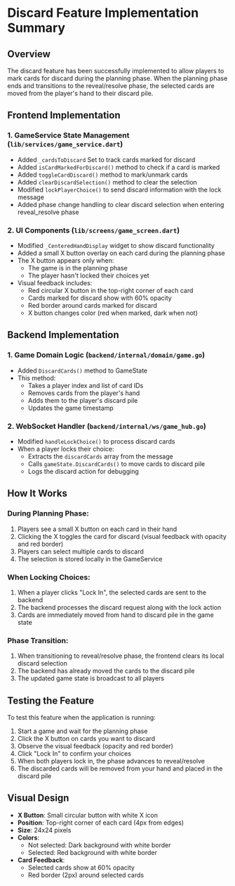 # Discard Feature Implementation Summary

## Overview
The discard feature has been successfully implemented to allow players to mark cards for discard during the planning phase. When the planning phase ends and transitions to the reveal/resolve phase, the selected cards are moved from the player's hand to their discard pile.

## Frontend Implementation

### 1. GameService State Management (`lib/services/game_service.dart`)
- Added `_cardsToDiscard` Set to track cards marked for discard
- Added `isCardMarkedForDiscard()` method to check if a card is marked
- Added `toggleCardDiscard()` method to mark/unmark cards
- Added `clearDiscardSelection()` method to clear the selection
- Modified `lockPlayerChoice()` to send discard information with the lock message
- Added phase change handling to clear discard selection when entering reveal_resolve phase

### 2. UI Components (`lib/screens/game_screen.dart`)
- Modified `_CenteredHandDisplay` widget to show discard functionality
- Added a small X button overlay on each card during the planning phase
- The X button appears only when:
  - The game is in the planning phase
  - The player hasn't locked their choices yet
- Visual feedback includes:
  - Red circular X button in the top-right corner of each card
  - Cards marked for discard show with 60% opacity
  - Red border around cards marked for discard
  - X button changes color (red when marked, dark when not)

## Backend Implementation

### 1. Game Domain Logic (`backend/internal/domain/game.go`)
- Added `DiscardCards()` method to GameState
- This method:
  - Takes a player index and list of card IDs
  - Removes cards from the player's hand
  - Adds them to the player's discard pile
  - Updates the game timestamp

### 2. WebSocket Handler (`backend/internal/ws/game_hub.go`)
- Modified `handleLockChoice()` to process discard cards
- When a player locks their choice:
  - Extracts the `discardCards` array from the message
  - Calls `gameState.DiscardCards()` to move cards to discard pile
  - Logs the discard action for debugging

## How It Works

### During Planning Phase:
1. Players see a small X button on each card in their hand
2. Clicking the X toggles the card for discard (visual feedback with opacity and red border)
3. Players can select multiple cards to discard
4. The selection is stored locally in the GameService

### When Locking Choices:
1. When a player clicks "Lock In", the selected cards are sent to the backend
2. The backend processes the discard request along with the lock action
3. Cards are immediately moved from hand to discard pile in the game state

### Phase Transition:
1. When transitioning to reveal/resolve phase, the frontend clears its local discard selection
2. The backend has already moved the cards to the discard pile
3. The updated game state is broadcast to all players

## Testing the Feature

To test this feature when the application is running:
1. Start a game and wait for the planning phase
2. Click the X button on cards you want to discard
3. Observe the visual feedback (opacity and red border)
4. Click "Lock In" to confirm your choices
5. When both players lock in, the phase advances to reveal/resolve
6. The discarded cards will be removed from your hand and placed in the discard pile

## Visual Design
- **X Button**: Small circular button with white X icon
- **Position**: Top-right corner of each card (4px from edges)
- **Size**: 24x24 pixels
- **Colors**: 
  - Not selected: Dark background with white border
  - Selected: Red background with white border
- **Card Feedback**:
  - Selected cards show at 60% opacity
  - Red border (2px) around selected cards